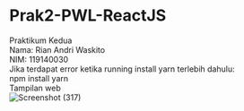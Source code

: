 # Prak2-PWL-ReactJS
Praktikum Kedua </br>
Nama: Rian Andri Waskito </br>
NIM: 119140030 </br>
Jika terdapat error ketika running install yarn terlebih dahulu: </br>
npm install yarn </br>
Tampilan web </br>
![Screenshot (317)](https://user-images.githubusercontent.com/82927821/162117658-3731dcf3-1bdd-49c2-b4f6-4679ecee08fd.png)


